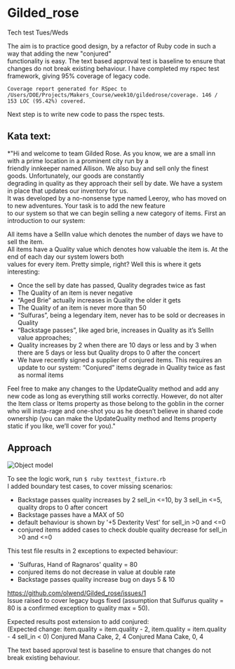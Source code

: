 # Gilded_rose
Tech test Tues/Weds

The aim is to practice good design, by a refactor of Ruby code in such a way that adding the new "conjured"  
functionality is easy.
The text based approval test is baseline to ensure that changes do not break existing behaviour.
I have completed my rspec test framework, giving 95% coverage of legacy code.
```rspec
Coverage report generated for RSpec to /Users/DOE/Projects/Makers_Course/week10/gildedrose/coverage. 146 / 153 LOC (95.42%) covered.
```
Next step is to write new code to pass the rspec tests.

Kata text:
----------
*"Hi and welcome to team Gilded Rose. As you know, we are a small inn with a prime location in a prominent city run by a   
friendly innkeeper named Allison. We also buy and sell only the finest goods. Unfortunately, our goods are constantly   
degrading in quality as they approach their sell by date. We have a system in place that updates our inventory for us.   
It was developed by a no-nonsense type named Leeroy, who has moved on to new adventures. Your task is to add the new feature  
to our system so that we can begin selling a new category of items. First an introduction to our system:

All items have a SellIn value which denotes the number of days we have to sell the item.  
All items have a Quality value which denotes how valuable the item is. At the end of each day our system lowers both   
values for every item. Pretty simple, right? Well this is where it gets interesting:

- Once the sell by date has passed, Quality degrades twice as fast
- The Quality of an item is never negative
- “Aged Brie” actually increases in Quality the older it gets
- The Quality of an item is never more than 50
- “Sulfuras”, being a legendary item, never has to be sold or decreases in Quality
- “Backstage passes”, like aged brie, increases in Quality as it’s SellIn value approaches;  
- Quality increases by 2 when there are 10 days or less and by 3 when there are 5 days or less but Quality drops to 0 after the concert
- We have recently signed a supplier of conjured items. This requires an update to our system:
“Conjured” items degrade in Quality twice as fast as normal items

Feel free to make any changes to the UpdateQuality method and add any new code as long as everything still works correctly. However, do not alter the Item class or Items property as those belong to the goblin in the corner who will insta-rage and one-shot you as he doesn’t believe in shared code ownership (you can make the UpdateQuality method and Items property static if you like, we’ll cover for you)."

Approach
--------
![Object model](https://github.com/olwend/Gilded_rose/tree/master/gildedrose/gilded_rose.jpg)

To see the logic work, run ```$ ruby texttest_fixture.rb```  
I added boundary test cases, to cover missing scenarios:  
- Backstage passes quality increases by 2 sell_in <=10, by 3 sell_in <=5, quality drops to 0 after concert  
- Backstage passes have a MAX of 50  
- default behaviour is shown by '+5 Dexterity Vest' for sell_in >0 and <=0  
- conjured items added cases to check double quality decrease for sell_in >0 and <=0  

This test file results in 2 exceptions to expected behaviour:  
 - 'Sulfuras, Hand of Ragnaros' quality = 80  
 - conjured items do not decrease in value at double rate  
 - Backstage passes quality increase bug on days 5 & 10

https://github.com/olwend/Gilded_rose/issues/1   
Issue raised to cover legacy bugs fixed (assumption that Sulfurus quality = 80 is a confirmed exception to quality max = 50).  

Expected results post extension to add conjured:  
(Expected change: item.quality = item.quality - 2, item.quality = item.quality - 4	sell_in < 0)
Conjured Mana Cake, 2, 4
Conjured Mana Cake, 0, 4

The text based approval test is baseline to ensure that changes do not break existing behaviour.

